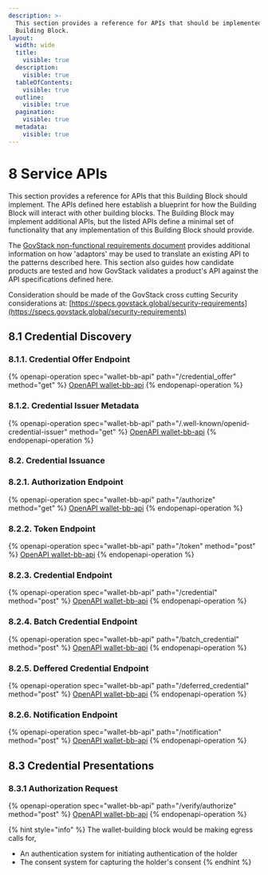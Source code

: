 ```yaml
---
description: >-
  This section provides a reference for APIs that should be implemented by this
  Building Block.
layout:
  width: wide
  title:
    visible: true
  description:
    visible: true
  tableOfContents:
    visible: true
  outline:
    visible: true
  pagination:
    visible: true
  metadata:
    visible: true
---
```


# 8 Service APIs

This section provides a reference for APIs that this Building Block should implement. The APIs defined here establish a blueprint for how the Building Block will interact with other building blocks. The Building Block may implement additional APIs, but the listed APIs define a minimal set of functionality that any implementation of this Building Block should provide.

The [GovStack non-functional requirements document](https://govstack.gitbook.io/specification/architecture-and-nonfunctional-requirements/6-onboarding) provides additional information on how 'adaptors' may be used to translate an existing API to the patterns described here. This section also guides how candidate products are tested and how GovStack validates a product's API against the API specifications defined here.



Consideration should be made of the GovStack cross cutting Security considerations at: [https://specs.govstack.global/security-requirements](https://specs.govstack.global/security-requirements)

## 8.1 Credential Discovery

### 8.1.1. Credential Offer Endpoint

{% openapi-operation spec="wallet-bb-api" path="/credential_offer" method="get" %}
[OpenAPI wallet-bb-api](https://raw.githubusercontent.com/GovStackWorkingGroup/bb-wallet/refs/heads/main/spec/.gitbook/assets/wallet-bb%20\(1\).yaml)
{% endopenapi-operation %}

### 8.1.2. Credential Issuer Metadata

{% openapi-operation spec="wallet-bb-api" path="/.well-known/openid-credential-issuer" method="get" %}
[OpenAPI wallet-bb-api](https://raw.githubusercontent.com/GovStackWorkingGroup/bb-wallet/refs/heads/main/spec/.gitbook/assets/wallet-bb%20\(1\).yaml)
{% endopenapi-operation %}

### 8.2. Credential Issuance

### 8.2.1. Authorization Endpoint

{% openapi-operation spec="wallet-bb-api" path="/authorize" method="get" %}
[OpenAPI wallet-bb-api](https://raw.githubusercontent.com/GovStackWorkingGroup/bb-wallet/refs/heads/main/spec/.gitbook/assets/wallet-bb%20\(1\).yaml)
{% endopenapi-operation %}

### 8.2.2. Token Endpoint

{% openapi-operation spec="wallet-bb-api" path="/token" method="post" %}
[OpenAPI wallet-bb-api](https://raw.githubusercontent.com/GovStackWorkingGroup/bb-wallet/refs/heads/main/spec/.gitbook/assets/wallet-bb%20\(1\).yaml)
{% endopenapi-operation %}

### 8.2.3. Credential Endpoint

{% openapi-operation spec="wallet-bb-api" path="/credential" method="post" %}
[OpenAPI wallet-bb-api](https://raw.githubusercontent.com/GovStackWorkingGroup/bb-wallet/refs/heads/main/spec/.gitbook/assets/wallet-bb%20\(1\).yaml)
{% endopenapi-operation %}

### 8.2.4. Batch Credential Endpoint

{% openapi-operation spec="wallet-bb-api" path="/batch_credential" method="post" %}
[OpenAPI wallet-bb-api](https://raw.githubusercontent.com/GovStackWorkingGroup/bb-wallet/refs/heads/main/spec/.gitbook/assets/wallet-bb%20\(1\).yaml)
{% endopenapi-operation %}

### 8.2.5. Deffered Credential Endpoint

{% openapi-operation spec="wallet-bb-api" path="/deferred_credential" method="post" %}
[OpenAPI wallet-bb-api](https://raw.githubusercontent.com/GovStackWorkingGroup/bb-wallet/refs/heads/main/spec/.gitbook/assets/wallet-bb%20\(1\).yaml)
{% endopenapi-operation %}

### 8.2.6. Notification Endpoint

{% openapi-operation spec="wallet-bb-api" path="/notification" method="post" %}
[OpenAPI wallet-bb-api](https://raw.githubusercontent.com/GovStackWorkingGroup/bb-wallet/refs/heads/main/spec/.gitbook/assets/wallet-bb%20\(1\).yaml)
{% endopenapi-operation %}

## 8.3 Credential Presentations

### 8.3.1 Authorization Request



{% openapi-operation spec="wallet-bb-api" path="/verify/authorize" method="post" %}
[OpenAPI wallet-bb-api](https://raw.githubusercontent.com/GovStackWorkingGroup/bb-wallet/refs/heads/main/spec/.gitbook/assets/wallet-bb%20\(1\).yaml)
{% endopenapi-operation %}

{% hint style="info" %}
The wallet-building block would be making egress calls for,

* An authentication system for initiating authentication of the holder
* The consent system for capturing the holder's consent
{% endhint %}
